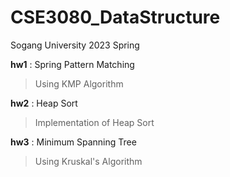 # CSE3080_DataStructure
Sogang University 2023 Spring

**hw1** : Spring Pattern Matching
> Using KMP Algorithm

**hw2** : Heap Sort
> Implementation of Heap Sort

**hw3** : Minimum Spanning Tree
> Using Kruskal's Algorithm